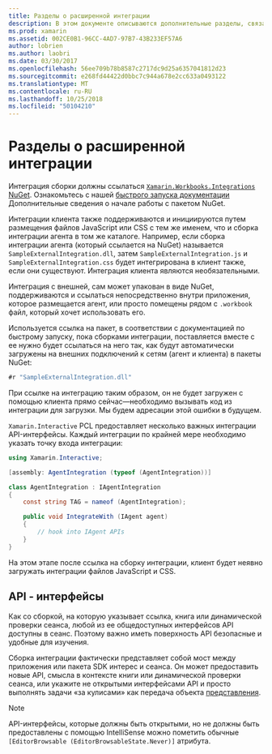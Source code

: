 ```yaml
---
title: Разделы о расширенной интеграции
description: В этом документе описываются дополнительные разделы, связанные с событиями интеграции, Xamarin Workbooks. В нем описывается пакет Xamarin.Workbook.Integrations NuGet и раскрытия API в пределах книги Xamarin.
ms.prod: xamarin
ms.assetid: 002CE0B1-96CC-4AD7-97B7-43B233EF57A6
author: lobrien
ms.author: laobri
ms.date: 03/30/2017
ms.openlocfilehash: 56ee709b78b8587c2717dc9d25a6357041812d23
ms.sourcegitcommit: e268fd44422d0bbc7c944a678e2cc633a0493122
ms.translationtype: MT
ms.contentlocale: ru-RU
ms.lasthandoff: 10/25/2018
ms.locfileid: "50104210"
---
```

# <a name="advanced-integration-topics"></a>Разделы о расширенной интеграции

Интеграция сборки должны ссылаться [ `Xamarin.Workbooks.Integrations` NuGet][nuget]. Ознакомьтесь с нашей [быстрого запуска документации](~/tools/workbooks/sdk/index.md) Дополнительные сведения о начале работы с пакетом NuGet.

Интеграции клиента также поддерживаются и инициируются путем размещения файлов JavaScript или CSS с тем же именем, что и сборка интеграции агента в том же каталоге. Например, если сборка интеграции агента (который ссылается на NuGet) называется `SampleExternalIntegration.dll`, затем `SampleExternalIntegration.js` и `SampleExternalIntegration.css` будет интегрирована в клиент также, если они существуют. Интеграция клиента являются необязательными.

Интеграция с внешней, сам может упакован в виде NuGet, поддерживаются и ссылаться непосредственно внутри приложения, которое размещается агент, или просто помещены рядом с `.workbook` файл, который хочет использовать его.

Используется ссылка на пакет, в соответствии с документацией по быстрому запуску, пока сборками интеграции, поставляется вместе с ее нужно будет ссылаться на него так, как будут автоматически загружены на внешних подключений к сетям (агент и клиента) в пакеты NuGet:

```csharp
#r "SampleExternalIntegration.dll"
```

При ссылке на интеграцию таким образом, он не будет загружен с помощью клиента прямо сейчас&mdash;необходимо вызывать код из интеграции для загрузки. Мы будем адресации этой ошибки в будущем.

`Xamarin.Interactive` PCL предоставляет несколько важных интеграции API-интерфейсы. Каждый интеграции по крайней мере необходимо указать точку входа интеграции:

```csharp
using Xamarin.Interactive;

[assembly: AgentIntegration (typeof (AgentIntegration))]

class AgentIntegration : IAgentIntegration
{
    const string TAG = nameof (AgentIntegration);

    public void IntegrateWith (IAgent agent)
    {
        // hook into IAgent APIs
    }
}
```

На этом этапе после ссылка на сборку интеграции, клиент будет неявно загружать интеграции файлов JavaScript и CSS.

## <a name="apis"></a>API - интерфейсы

Как со сборкой, на которую указывает ссылка, книга или динамической проверки сеанса, любой из ее общедоступных интерфейсов API доступны в сеанс. Поэтому важно иметь поверхность API безопасные и удобные для изучения.

Сборка интеграции фактически представляет собой мост между приложения или пакета SDK интерес и сеанса. Он может предоставить новые API, смысла в контексте книги или динамической проверки сеанса, или укажите не открытыми интерфейсами API и просто выполнять задачи «за кулисами» как передача объекта [представления](~/tools/workbooks/sdk/representations.md).

> [!NOTE]
> API-интерфейсы, которые должны быть открытыми, но не должны быть предоставлены с помощью IntelliSense можно пометить обычные `[EditorBrowsable (EditorBrowsableState.Never)]` атрибута.

[nuget]: https://nuget.org/packages/Xamarin.Workbooks.Integration

